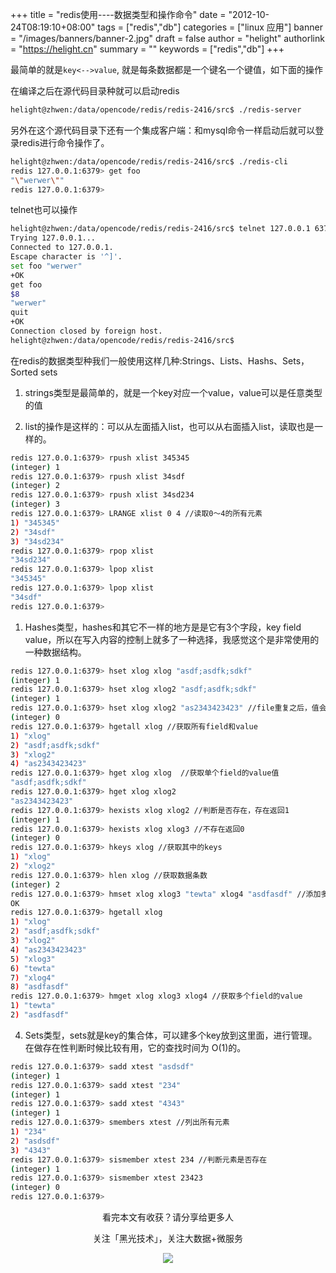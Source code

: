 +++
title = "redis使用----数据类型和操作命令"
date = "2012-10-24T08:19:10+08:00"
tags = ["redis","db"]
categories = ["linux 应用"]
banner = "/images/banners/banner-2.jpg"
draft = false
author = "helight"
authorlink = "https://helight.cn"
summary = ""
keywords = ["redis","db"]
+++


最简单的就是`key<-->value`, 就是每条数据都是一个键名一个键值，如下面的操作

在编译之后在源代码目录种就可以启动redis
```sh
helight@zhwen:/data/opencode/redis/redis-2416/src$ ./redis-server
```
另外在这个源代码目录下还有一个集成客户端：和mysql命令一样启动后就可以登录redis进行命令操作了。
<!--more -->
```sh
helight@zhwen:/data/opencode/redis/redis-2416/src$ ./redis-cli
redis 127.0.0.1:6379> get foo
"\"werwer\""
redis 127.0.0.1:6379>
```
telnet也可以操作
```sh
helight@zhwen:/data/opencode/redis/redis-2416/src$ telnet 127.0.0.1 6379
Trying 127.0.0.1...
Connected to 127.0.0.1.
Escape character is '^]'.
set foo "werwer"
+OK
get foo
$8
"werwer"
quit
+OK
Connection closed by foreign host.
helight@zhwen:/data/opencode/redis/redis-2416/src$
```
在redis的数据类型种我们一般使用这样几种:Strings、Lists、Hashs、Sets，Sorted sets

1. strings类型是最简单的，就是一个key对应一个value，value可以是任意类型的值

2. list的操作是这样的：可以从左面插入list，也可以从右面插入list，读取也是一样的。
```sh
redis 127.0.0.1:6379> rpush xlist 345345
(integer) 1
redis 127.0.0.1:6379> rpush xlist 34sdf
(integer) 2
redis 127.0.0.1:6379> rpush xlist 34sd234
(integer) 3
redis 127.0.0.1:6379> LRANGE xlist 0 4 //读取0～4的所有元素
1) "345345"
2) "34sdf"
3) "34sd234"
redis 127.0.0.1:6379> rpop xlist
"34sd234"
redis 127.0.0.1:6379> lpop xlist
"345345"
redis 127.0.0.1:6379> lpop xlist
"34sdf"
redis 127.0.0.1:6379>
```
1. Hashes类型，hashes和其它不一样的地方是是它有3个字段，key field value，所以在写入内容的控制上就多了一种选择，我感觉这个是非常使用的一种数据结构。
```sh
redis 127.0.0.1:6379> hset xlog xlog "asdf;asdfk;sdkf"
(integer) 1
redis 127.0.0.1:6379> hset xlog xlog2 "asdf;asdfk;sdkf"
(integer) 1
redis 127.0.0.1:6379> hset xlog xlog2 "as2343423423" //file重复之后，值会被覆盖掉
(integer) 0
redis 127.0.0.1:6379> hgetall xlog //获取所有field和value
1) "xlog"
2) "asdf;asdfk;sdkf"
3) "xlog2"
4) "as2343423423"
redis 127.0.0.1:6379> hget xlog xlog  //获取单个field的value值
"asdf;asdfk;sdkf"
redis 127.0.0.1:6379> hget xlog xlog2
"as2343423423"
redis 127.0.0.1:6379> hexists xlog xlog2 //判断是否存在，存在返回1
(integer) 1
redis 127.0.0.1:6379> hexists xlog xlog3 //不存在返回0
(integer) 0
redis 127.0.0.1:6379> hkeys xlog //获取其中的keys
1) "xlog"
2) "xlog2"
redis 127.0.0.1:6379> hlen xlog //获取数据条数
(integer) 2
redis 127.0.0.1:6379> hmset xlog xlog3 "tewta" xlog4 "asdfasdf" //添加多个field value
OK
redis 127.0.0.1:6379> hgetall xlog
1) "xlog"
2) "asdf;asdfk;sdkf"
3) "xlog2"
4) "as2343423423"
5) "xlog3"
6) "tewta"
7) "xlog4"
8) "asdfasdf"
redis 127.0.0.1:6379> hmget xlog xlog3 xlog4 //获取多个field的value
1) "tewta"
2) "asdfasdf"
```
4. Sets类型，sets就是key的集合体，可以建多个key放到这里面，进行管理。在做存在性判断时候比较有用，它的查找时间为 O(1)的。
```sh
redis 127.0.0.1:6379> sadd xtest "asdsdf"
(integer) 1
redis 127.0.0.1:6379> sadd xtest "234"
(integer) 1
redis 127.0.0.1:6379> sadd xtest "4343"
(integer) 1
redis 127.0.0.1:6379> smembers xtest //列出所有元素
1) "234"
2) "asdsdf"
3) "4343"
redis 127.0.0.1:6379> sismember xtest 234 //判断元素是否存在
(integer) 1
redis 127.0.0.1:6379> sismember xtest 23423
(integer) 0
redis 127.0.0.1:6379>
```

<center>
看完本文有收获？请分享给更多人<br>

关注「黑光技术」，关注大数据+微服务<br>

![](/images/qrcode_helight_tech.jpg)
</center>
